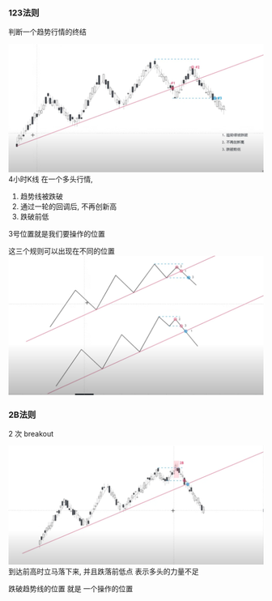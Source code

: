    
### 123法则
判断一个趋势行情的终结



![](../../assets/Pasted%20image%2020240509160918.png)
4小时K线
在一个多头行情, 

1. 趋势线被跌破
2. 通过一轮的回调后, 不再创新高
3. 跌破前低

3号位置就是我们要操作的位置

这三个规则可以出现在不同的位置
![](../../assets/Pasted%20image%2020240509162242.png)



### 2B法则

2 次 breakout


![](../../assets/Pasted%20image%2020240509162406.png)
到达前高时立马落下来, 并且跌落前低点
表示多头的力量不足

跌破趋势线的位置 就是 一个操作的位置